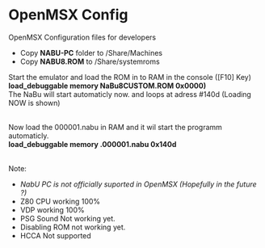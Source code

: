 # OpenMSX Config
OpenMSX Configuration files for developers

- Copy **NABU-PC** folder to /Share/Machines
- Copy **NABU8.ROM** to /Share/systemroms
  
Start the emulator and  load the ROM in to RAM in the console ([F10] Key)<br>
**load_debuggable memory NaBu8CUSTOM.ROM 0x0000)**<br>
The NaBu will start automaticly now. and loops at adress #140d (Loading NOW is shown)<br><br>

Now load the 000001.nabu in RAM and it wil start the programm automaticly.<br>
**load_debuggable memory .000001.nabu 0x140d**<br><br>

  
Note:
- *NabU PC is not officially suported in OpenMSX (Hopefully in the future ?)*
- Z80 CPU working 100%
- VDP working 100%
- PSG Sound Not working yet.
- Disabling ROM not working yet.
- HCCA Not supported
